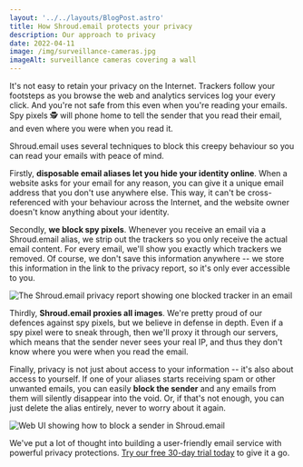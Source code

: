 ```yaml
---
layout: '../../layouts/BlogPost.astro'
title: How Shroud.email protects your privacy
description: Our approach to privacy
date: 2022-04-11
image: /img/surveillance-cameras.jpg
imageAlt: surveillance cameras covering a wall
---
```


It's not easy to retain your privacy on the Internet. Trackers follow your footsteps as you browse the web and analytics services log your every click. And you're not safe from this even when you're reading your emails. Spy pixels 🕵️ will phone home to tell the sender that you read their email, and even where you were when you read it.

Shroud.email uses several techniques to block this creepy behaviour so you can read your emails with peace of mind.

Firstly, **disposable email aliases let you hide your identity online**. When a website asks for your email for any reason, you can give it a unique email address that you don't use anywhere else. This way, it can't be cross-referenced with your behaviour across the Internet, and the website owner doesn't know anything about your identity.

Secondly, **we block spy pixels**. Whenever you receive an email via a Shroud.email alias, we strip out the trackers so you only receive the actual email content. For every email, we'll show you exactly which trackers we removed. Of course, we don't save this information anywhere -- we store this information in the link to the privacy report, so it's only ever accessible to you.

<img src="/img/email-report.png" alt="The Shroud.email privacy report showing one blocked tracker in an email" class="max-w-full sm:max-w-[80%] mx-auto" />

Thirdly, **Shroud.email proxies all images**. We're pretty proud of our defences against spy pixels, but we believe in defense in depth. Even if a spy pixel were to sneak through, then we'll proxy it through our servers, which means that the sender never sees your real IP, and thus they don't know where you were when you read the email.

Finally, privacy is not just about access to your information -- it's also about access to yourself. If one of your aliases starts receiving spam or other unwanted emails, you can easily **block the sender** and any emails from them will silently disappear into the void. Or, if that's not enough, you can just delete the alias entirely, never to worry about it again.

<img src="/img/block-sender.png" alt="Web UI showing how to block a sender in Shroud.email" class="max-w-full sm:max-w-[572px] mx-auto" />

We've put a lot of thought into building a user-friendly email service with powerful privacy protections. [Try our free 30-day trial today](https://app.shroud.email/users/register) to give it a go.